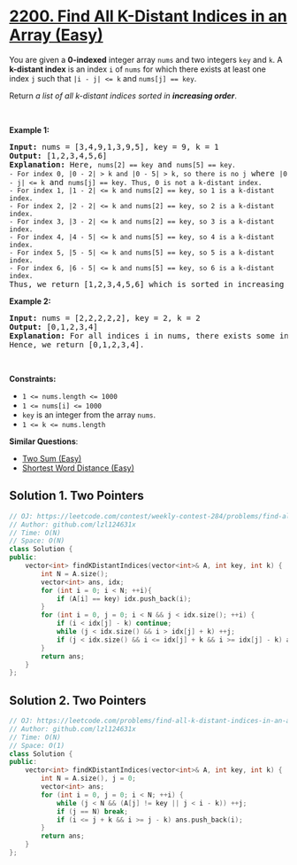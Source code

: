 # [2200. Find All K-Distant Indices in an Array (Easy)](https://leetcode.com/problems/find-all-k-distant-indices-in-an-array/)

<p>You are given a <strong>0-indexed</strong> integer array <code>nums</code> and two integers <code>key</code> and <code>k</code>. A <strong>k-distant index</strong> is an index <code>i</code> of <code>nums</code> for which there exists at least one index <code>j</code> such that <code>|i - j| &lt;= k</code> and <code>nums[j] == key</code>.</p>

<p>Return <em>a list of all k-distant indices sorted in <strong>increasing order</strong></em>.</p>

<p>&nbsp;</p>
<p><strong>Example 1:</strong></p>

<pre><strong>Input:</strong> nums = [3,4,9,1,3,9,5], key = 9, k = 1
<strong>Output:</strong> [1,2,3,4,5,6]
<strong>Explanation:</strong> Here, <code>nums[2] == key</code> and <code>nums[5] == key.
- For index 0, |0 - 2| &gt; k and |0 - 5| &gt; k, so there is no j</code> where <code>|0 - j| &lt;= k</code> and <code>nums[j] == key. Thus, 0 is not a k-distant index.
- For index 1, |1 - 2| &lt;= k and nums[2] == key, so 1 is a k-distant index.
- For index 2, |2 - 2| &lt;= k and nums[2] == key, so 2 is a k-distant index.
- For index 3, |3 - 2| &lt;= k and nums[2] == key, so 3 is a k-distant index.
- For index 4, |4 - 5| &lt;= k and nums[5] == key, so 4 is a k-distant index.
- For index 5, |5 - 5| &lt;= k and nums[5] == key, so 5 is a k-distant index.
- For index 6, |6 - 5| &lt;= k and nums[5] == key, so 6 is a k-distant index.
</code>Thus, we return [1,2,3,4,5,6] which is sorted in increasing order. 
</pre>

<p><strong>Example 2:</strong></p>

<pre><strong>Input:</strong> nums = [2,2,2,2,2], key = 2, k = 2
<strong>Output:</strong> [0,1,2,3,4]
<strong>Explanation:</strong> For all indices i in nums, there exists some index j such that |i - j| &lt;= k and nums[j] == key, so every index is a k-distant index. 
Hence, we return [0,1,2,3,4].
</pre>

<p>&nbsp;</p>
<p><strong>Constraints:</strong></p>

<ul>
	<li><code>1 &lt;= nums.length &lt;= 1000</code></li>
	<li><code>1 &lt;= nums[i] &lt;= 1000</code></li>
	<li><code>key</code> is an integer from the array <code>nums</code>.</li>
	<li><code>1 &lt;= k &lt;= nums.length</code></li>
</ul>


**Similar Questions**:
* [Two Sum (Easy)](https://leetcode.com/problems/two-sum/)
* [Shortest Word Distance (Easy)](https://leetcode.com/problems/shortest-word-distance/)

## Solution 1. Two Pointers

```cpp
// OJ: https://leetcode.com/contest/weekly-contest-284/problems/find-all-k-distant-indices-in-an-array/
// Author: github.com/lzl124631x
// Time: O(N)
// Space: O(N)
class Solution {
public:
    vector<int> findKDistantIndices(vector<int>& A, int key, int k) {
        int N = A.size();
        vector<int> ans, idx;
        for (int i = 0; i < N; ++i){
            if (A[i] == key) idx.push_back(i);
        }
        for (int i = 0, j = 0; i < N && j < idx.size(); ++i) {
            if (i < idx[j] - k) continue;
            while (j < idx.size() && i > idx[j] + k) ++j;
            if (j < idx.size() && i <= idx[j] + k && i >= idx[j] - k) ans.push_back(i);
        }
        return ans;
    }
};
```

## Solution 2. Two Pointers

```cpp
// OJ: https://leetcode.com/problems/find-all-k-distant-indices-in-an-array/
// Author: github.com/lzl124631x
// Time: O(N)
// Space: O(1)
class Solution {
public:
    vector<int> findKDistantIndices(vector<int>& A, int key, int k) {
        int N = A.size(), j = 0;
        vector<int> ans;
        for (int i = 0, j = 0; i < N; ++i) {
            while (j < N && (A[j] != key || j < i - k)) ++j;
            if (j == N) break;
            if (i <= j + k && i >= j - k) ans.push_back(i);
        }
        return ans;
    }
};
```